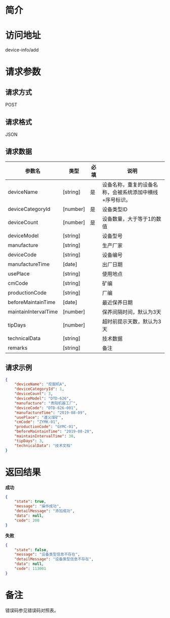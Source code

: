 # 简介

# 访问地址
device-info/add

# 请求参数

## 请求方式
POST

## 请求格式
JSON

## 请求数据
|参数名|类型|必填|说明|
|-|-|-|-|
|deviceName|[string]|是|设备名称，重复的设备名称，会被系统添加中横线+序号标识。|
|deviceCategoryId|[number]|是|设备类型ID|
|deviceCount|[number]|是|设备数量，大于等于1的数值|
|deviceModel|[string]||设备型号|
|manufacture|[string]||生产厂家|
|deviceCode|[string]||设备编号|
|manufactureTime|[date]||出厂日期|
|usePlace|[string]||使用地点|
|cmCode|[string]||矿编|
|productionCode|[string]||厂编|
|beforeMaintainTime|[date]||最近保养日期|
|maintainIntervalTime|[number]||保养间隔时间，默认为3天|
|tipDays|[number]||超时前提示天数，默认为3天|
|technicalData|[string]||技术数据|
|remarks|[string]||备注|

## 请求示例
```json
{
    "deviceName": "挖掘机A",
    "deviceCategoryId": 1,
    "deviceCount": 3,
    "deviceModel": "DTD-626",
    "manufacture": "贵阳机器工厂",
    "deviceCode": "DTD-626-001",
    "manufactureTime": "2019-08-09",
    "usePlace": "遵义煤矿",
    "cmCode": "ZYMK-01",
    "productionCode": "GYMC-01",
    "beforeMaintainTime": "2019-08-28",
    "maintainIntervalTime": 30,
    "tipDays": 3,
    "technicalData": "技术文档"
}
```

# 返回结果
**成功**
```json
{
    "state": true,
    "message": "操作成功",
    "detailMessage": "添加成功",
    "data": null,
    "code": 200
}
```

**失败**
```json
{
    "state": false,
    "message": "设备类型信息不存在",
    "detailMessage": "设备类型信息不存在",
    "data": null,
    "code": 113001
}
```

# 备注
错误码参见错误码对照表。